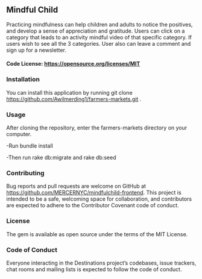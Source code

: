 ## Mindful Child 

Practicing mindfulness can help children and adults to notice the positives, and develop a sense of appreciation and gratitude. Users can click on a category that leads to an activity mindful video of that specific category. If users wish to see all the 3 categories. User also can leave a comment and sign up for a newsletter. 

#### Code License: https://opensource.org/licenses/MIT

### Installation

You can install this application by running git clone https://github.com/Awilmerding1/farmers-markets.git .

### Usage

After cloning the repository, enter the farmers-markets directory on your computer.

   -Run bundle install

   -Then run rake db:migrate and rake db:seed

### Contributing

Bug reports and pull requests are welcome on GitHub at https://github.com/MERCERNYC/mindfulchild-frontend. This project is intended to be a safe, welcoming space for collaboration, and contributors are expected to adhere to the Contributor Covenant code of conduct.

### License
The gem is available as open source under the terms of the MIT License.

### Code of Conduct
Everyone interacting in the Destinations project’s codebases, issue trackers, chat rooms and mailing lists is expected to follow the code of conduct.
